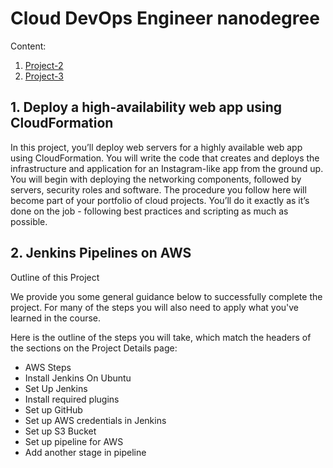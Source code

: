 # Cloud DevOps Engineer nanodegree

Content:
1. [ Project-2 ](#project2)
2. [ Project-3 ](#project3)

<a name="project2"></a>
## 1. Deploy a high-availability web app using CloudFormation

In this project, you’ll deploy web servers for a highly available web app using CloudFormation. You will write the code that creates and deploys the infrastructure and application for an Instagram-like app from the ground up. You will begin with deploying the networking components, followed by servers, security roles and software. The procedure you follow here will become part of your portfolio of cloud projects. You’ll do it exactly as it’s done on the job - following best practices and scripting as much as possible. 

<a name="project3"></a>
## 2. Jenkins Pipelines on AWS

Outline of this Project

We provide you some general guidance below to successfully complete the project. For many of the steps you will also need to apply what you've learned in the course.

Here is the outline of the steps you will take, which match the headers of the sections on the Project Details page:

-   AWS Steps
-   Install Jenkins On Ubuntu
-   Set Up Jenkins
-   Install required plugins
-   Set up GitHub
-   Set up AWS credentials in Jenkins
-   Set up S3 Bucket
-   Set up pipeline for AWS
-   Add another stage in pipeline

